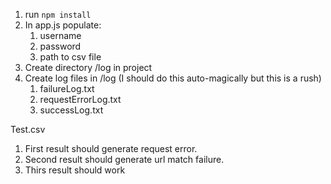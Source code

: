 1. run ```npm install```
1. In app.js populate:
 	1. username
	2. password
	3. path to csv file
1. Create directory /log in project
1. Create log files in /log (I should do this auto-magically but this is a rush)
	1. failureLog.txt
	2. requestErrorLog.txt
	3. successLog.txt

Test.csv
1. First result should generate request error.
1. Second result should generate url match failure.
1. Thirs result should work
